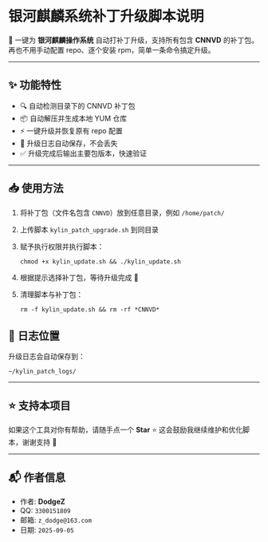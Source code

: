 # 银河麒麟系统补丁升级脚本说明

🚀 一键为 **银河麒麟操作系统** 自动打补丁升级，支持所有包含 **CNNVD** 的补丁包。
 再也不用手动配置 repo、逐个安装 rpm，简单一条命令搞定升级。

------

## ✨ 功能特性

- 🔍 自动检测目录下的 CNNVD 补丁包
- 📦 自动解压并生成本地 YUM 仓库
- ⚡ 一键升级并恢复原有 repo 配置
- 📑 升级日志自动保存，不会丢失
- ✅ 升级完成后输出主要包版本，快速验证

------

## 📥 使用方法

1. 将补丁包（文件名包含 `CNNVD`）放到任意目录，例如 `/home/patch/`

2. 上传脚本 `kylin_patch_upgrade.sh` 到同目录

3. 赋予执行权限并执行脚本：

   ```
   chmod +x kylin_update.sh && ./kylin_update.sh
   ```

4. 根据提示选择补丁包，等待升级完成 🎉

5. 清理脚本与补丁包：

   ```
   rm -f kylin_update.sh && rm -rf *CNNVD*
   ```


## 📂 日志位置

升级日志会自动保存到：

```
~/kylin_patch_logs/
```

------

## ⭐ 支持本项目

如果这个工具对你有帮助，请随手点一个 **Star** ⭐
 这会鼓励我继续维护和优化脚本，谢谢支持 🙏

------

## 📬 作者信息

- 作者: **DodgeZ**
- QQ: `3300151809`
- 邮箱: `z_dodge@163.com`
- 日期: `2025-09-05`
